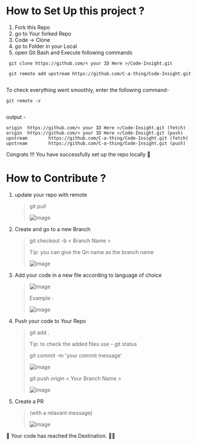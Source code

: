 # How to Set Up this project ?
1. Fork this Repo
2. go to Your forked Repo
3. Code -> Clone
4. go to Folder in your Local
5. open Git Bash and Execute following commands
```
 git clone https://github.com/< your ID Here >/Code-Insight.git
 
 git remote add upstream https://github.com/C-a-thing/Code-Insight.git
 
```

To check everything went smoothly, enter the following command- 

```
git remote -v
 
```

output -
```
origin  https://github.com/< your ID Here >/Code-Insight.git (fetch)
origin  https://github.com/< your ID Here >/Code-Insight.git (push)
upstream        https://github.com/C-a-thing/Code-Insight.git (fetch)
upstream        https://github.com/C-a-thing/Code-Insight.git (push)
```


Congrats !!! You have successfully set up the repo locally 🎉

# How to Contribute ?
1. update your repo with remote 
   >git pull
   >
   >![image](https://user-images.githubusercontent.com/69809086/154010733-dd1d60d3-318f-4034-82bc-38a20ad359bc.png)

2. Create and go to a new Branch 
   > git checkout -b < Branch Name >
   > 
   > Tip: you can give the Qn name as the branch name
   > 
   > ![image](https://user-images.githubusercontent.com/69809086/154011243-af1e74c6-342d-4904-aa0e-a8591a0eef91.png)

3. Add your code in a new file according to language of choice 
   > ![image](https://user-images.githubusercontent.com/69809086/154012901-105a5624-e3a2-4e8a-94dd-726ed18b64a2.png)
   >
   >  Example : 
   >  
   >  ![image](https://user-images.githubusercontent.com/69809086/154014011-f934dc2c-d40f-4d4f-ba86-c228305ba1b2.png)

4. Push your code to Your Repo
   > git add .
   > 
   > Tip: to check the added files use - git status 
   > 
   > git commit -m 'your commit message'
   > 
   > ![image](https://user-images.githubusercontent.com/69809086/154014796-c84299e9-cb8f-4c65-8d69-e4c471823dd0.png)
   > 
   > git push origin < Your Branch Name >
   > 
   >  ![image](https://user-images.githubusercontent.com/69809086/154015457-f2e3d2db-9c9a-4cdc-81f6-71cb7cb466fd.png)
   
 5. Create a PR
    > (with a relavant message)
    > 
    > ![image](https://user-images.githubusercontent.com/69809086/154078591-97afc9f7-0261-44eb-ac2f-9f296d09a9fd.png)
   
  🚀 Your code has reached the Destination. 🙌🏼




